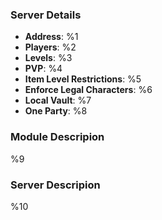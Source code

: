### Server Details

* **Address**: %1
* **Players**: %2
* **Levels**: %3
* **PVP**: %4
* **Item Level Restrictions**: %5
* **Enforce Legal Characters**: %6
* **Local Vault**: %7
* **One Party**: %8

### Module Descripion

%9

### Server Descripion

%10
